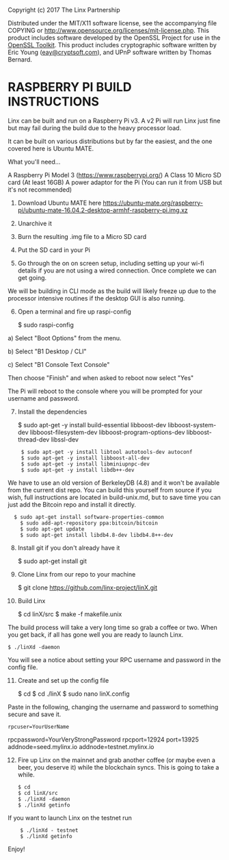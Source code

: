 Copyright (c) 2017 The Linx Partnership

Distributed under the MIT/X11 software license, see the accompanying
file COPYING or http://www.opensource.org/licenses/mit-license.php.
This product includes software developed by the OpenSSL Project for use in the [OpenSSL Toolkit](http://www.openssl.org/). This product includes
cryptographic software written by Eric Young ([eay@cryptsoft.com](mailto:eay@cryptsoft.com)), and UPnP software written by Thomas Bernard.

RASPBERRY PI BUILD INSTRUCTIONS
===============================

Linx can be built and run on a Raspberry Pi v3.
A v2 Pi will run Linx just fine but may fail during the build due to the heavy
processor load.

It can be built on various distributions but by far the easiest, and the one
covered here is Ubuntu MATE.

What you'll need...

A Raspberry Pi Model 3 (https://www.raspberrypi.org/)
A Class 10 Micro SD card (At least 16GB)
A power adaptor for the Pi (You can run it from USB but it's not recommended)

1) Download Ubuntu MATE here
https://ubuntu-mate.org/raspberry-pi/ubuntu-mate-16.04.2-desktop-armhf-raspberry-pi.img.xz

2) Unarchive it

3) Burn the resulting .img file to a Micro SD card

4) Put the SD card in your Pi

5) Go through the on on screen setup, including setting up your wi-fi details if
you are not using a wired connection. Once complete we can get going.

We will be building in CLI mode as the build will likely freeze up due to the
processor intensive routines if the desktop GUI is also running.

6) Open a terminal and fire up raspi-config

    $ sudo raspi-config

a) Select "Boot Options" from the menu.

b) Select "B1 Desktop / CLI"

c) Select "B1 Console Text Console"

Then choose "Finish" and when asked to reboot now select "Yes"

The Pi will reboot to the console where you will be prompted for your username
and password.

7) Install the dependencies

    $ sudo apt-get -y install build-essential libboost-dev libboost-system-dev libboost-filesystem-dev libboost-program-options-dev libboost-thread-dev libssl-dev

		$ sudo apt-get -y install libtool autotools-dev autoconf
		$ sudo apt-get -y install libboost-all-dev
		$ sudo apt-get -y install libminiupnpc-dev
		$ sudo apt-get -y install libdb++-dev

We have to use an old version of BerkeleyDB (4.8) and it won't be available from
the current dist repo. You can build this yourself from source if you wish, full
instructions are located in build-unix.md, but to save time you can just add the
Bitcoin repo and install it directly.

	  $ sudo apt-get install software-properties-common
		$ sudo add-apt-repository ppa:bitcoin/bitcoin
		$ sudo apt-get update
		$ sudo apt-get install libdb4.8-dev libdb4.8++-dev

8) Install git if you don't already have it

    $ sudo apt-get install git

9) Clone Linx from our repo to your machine

	  $ git clone https://github.com/linx-project/linX.git

10) Build Linx

    $ cd linX/src
		$ make -f makefile.unix

The build process will take a very long time so grab a coffee or two.
When you get back, if all has gone well you are ready to launch Linx.

    $ ./linXd -daemon

You will see a notice about setting your RPC username and password in the
config file.

11) Create and set up the config file

    $ cd
    $ cd ./linX
		$ sudo nano linX.config


Paste in the following, changing the username and password to something secure
and save it.

	rpcuser=YourUserName
  rpcpassword=YourVeryStrongPassword
  rpcport=12924
  port=13925
  addnode=seed.mylinx.io
	addnode=testnet.mylinx.io

12) Fire up Linx on the mainnet and grab another coffee (or maybe even a beer,
you deserve it) while the blockchain syncs. This is going to take a while.

		$ cd
		$ cd linX/src
		$ ./linXd -daemon
		$ ./linXd getinfo

If you want to launch Linx on the testnet run

		$ ./linXd - testnet
		$ ./linXd getinfo

Enjoy!
